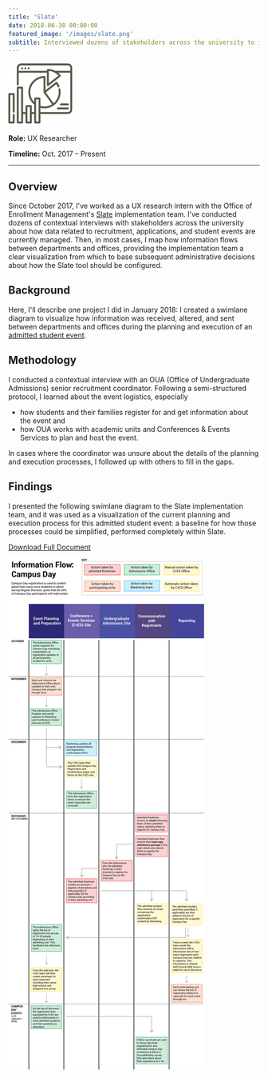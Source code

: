 ```yaml
---
title: 'Slate'
date: 2018-06-30 00:00:00
featured_image: '/images/slate.png'
subtitle: Interviewed dozens of stakeholders across the university to identify user requirements and information flows to facilitate data-informed decisions-making during implementation of the Slate CRM tool.
---
```


![](/images/slate-logo.png)


**Role:** UX Researcher

**Timeline:** Oct. 2017 – Present

***

## Overview
Since October 2017, I've worked as a UX research intern with the Office of Enrollment Management's [Slate](https://technolutions.com/) implementation team. I've conducted dozens of contextual interviews with stakeholders across the university about how data related to recruitment, applications, and student events are currently managed. Then, in most cases, I map how information flows between departments and offices, providing the implementation team a clear visualization from which to base subsequent administrative decisions about how the Slate tool should be configured.

## Background
Here, I'll describe one project I did in January 2018: I created a swimlane diagram to visualize how information was received, altered, and sent between departments and offices during the planning and execution of an [admitted student event](https://admissions.umich.edu/apply/admitted-students/freshman-next-steps/campus-day-0).

## Methodology
I conducted a contextual interview with an OUA (Office of Undergraduate Admissions) senior recruitment coordinator. Following a semi-structured protocol, I learned about the event logistics, especially
 * how students and their families register for and get information about the event and
 * how OUA works with academic units and Conferences & Events Services to plan and host the event.

 In cases where the coordinator was unsure about the details of the planning and execution processes, I followed up with others to fill in the gaps.

## Findings
I presented the following swimlane diagram to the Slate implementation team, and it was used as a visualization of the current planning and execution process for this admitted student event: a baseline for how those processes could be simplified, performed completely within Slate.

<a href="{{ site.url }}/assets/Wojciechowski-Resume.pdf" class="button button--small">Download Full Document</a>

![](/images/slate2.png)
